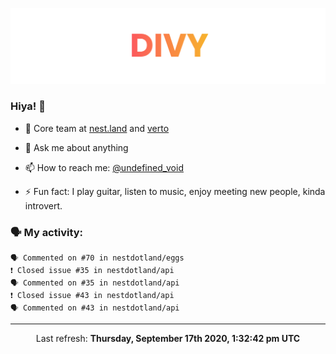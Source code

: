 
![](https://github.com/divy-work/divy-work/raw/master/assets/divy.png)

### Hiya! 👋

- 🔭 Core team at [nest.land](https://github.com/nestdotland/nest.land) and [verto](https://github.com/useverto/verto)

- 💬 Ask me about anything

- 📫 How to reach me: [@undefined_void](https://instagram.com/divy.exe)

- ⚡ Fun fact: I play guitar, listen to music, enjoy meeting new people, kinda introvert.

### 🗣 My activity:

```
🗣 Commented on #70 in nestdotland/eggs
❗️ Closed issue #35 in nestdotland/api
🗣 Commented on #35 in nestdotland/api
❗️ Closed issue #43 in nestdotland/api
🗣 Commented on #43 in nestdotland/api
```

------------
<p align="center">Last refresh: <b>Thursday, September 17th 2020, 1:32:42 pm UTC</b></p>
